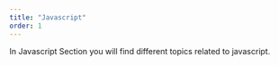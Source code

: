 ```yaml
---
title: "Javascript"
order: 1
---
```


In Javascript Section you will find different topics related to javascript.